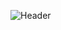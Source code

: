![Header](https://capsule-render.vercel.app/api?type=Waving&color=auto&height=200&animation=fadeIn&section=header&text=Marzlen&fontSize=70)
